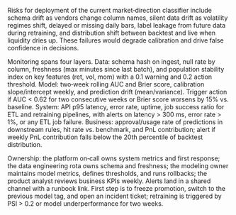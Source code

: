 Risks for deployment of the current market‑direction classifier include schema drift as vendors change column names, silent data drift as volatility regimes shift, delayed or missing daily bars, label leakage from future data during retraining, and distribution shift between backtest and live when liquidity dries up. These failures would degrade calibration and drive false confidence in decisions.

Monitoring spans four layers. Data: schema hash on ingest, null rate by column, freshness (max minutes since last batch), and population stability index on key features (ret, vol, mom) with a 0.1 warning and 0.2 action threshold. Model: two‑week rolling AUC and Brier score, calibration slope/intercept weekly, and prediction drift (mean/variance). Trigger action if AUC < 0.62 for two consecutive weeks or Brier score worsens by 15% vs. baseline. System: API p95 latency, error rate, uptime, job success ratio for ETL and retraining pipelines, with alerts on latency > 300 ms, error rate > 1%, or any ETL job failure. Business: approval/usage rate of predictions in downstream rules, hit rate vs. benchmark, and PnL contribution; alert if weekly PnL contribution falls below the 20th percentile of backtest distribution.

Ownership: the platform on‑call owns system metrics and first response; the data engineering rota owns schema and freshness; the modeling owner maintains model metrics, defines thresholds, and runs rollbacks; the product analyst reviews business KPIs weekly. Alerts land in a shared channel with a runbook link. First step is to freeze promotion, switch to the previous model tag, and open an incident ticket; retraining is triggered by PSI > 0.2 or model underperformance for two weeks.